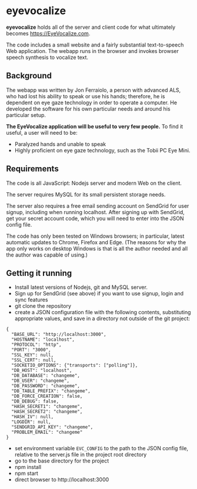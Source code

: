 # eyevocalize

**eyevocalize** holds all of the server and client code for what ultimately becomes https://EyeVocalize.com.

The code includes a small website and a fairly substantial text-to-speech Web application.
The webapp runs in the browser and invokes browser speech synthesis to vocalize text.

## Background

The webapp was written by Jon Ferraiolo, a person with advanced ALS, who had lost his ability to speak or use his hands;
therefore, he is dependent on eye gaze technology in order to operate a computer.
He developed the software for his own particular needs and around his particular setup.

**The EyeVocalize application will be useful to very few people.** To find it useful, a user will need to be:

* Paralyzed hands and unable to speak
* Highly proficient on eye gaze technology, such as the Tobii PC Eye Mini.

## Requirements

The code is all JavaScript: Nodejs server and modern Web on the client.

The server requires MySQL for its small persistent storage needs.

The server also requires a free email sending account on SendGrid for user signup, including when running localhost.
After signing up with SendGrid, get your secret account code, which you will need to enter into the JSON config file.  

The code has only been tested on Windows browsers; in particular,
latest automatic updates to Chrome, Firefox and Edge.
(The reasons for why the app only works on desktop Windows is that is all the author needed and all the author was capable of using.)

## Getting it running

* Install latest versions of Nodejs, git and MySQL server.
* Sign up for SendGrid (see above) if you want to use signup, login and sync features
* git clone the repository
* create a JSON configuration file with the following contents, substituting appropriate values, and save in a directory not outside of the git project:

```
{
  "BASE_URL": "http://localhost:3000",
  "HOSTNAME": "localhost",
  "PROTOCOL": "http",
  "PORT": "3000",
  "SSL_KEY": null,
  "SSL_CERT": null,
  "SOCKETIO_OPTIONS": {"transports": ["polling"]},
  "DB_HOST": "localhost",
  "DB_DATABASE": "changeme",
  "DB_USER": "changeme",
  "DB_PASSWORD": "changeme",
  "DB_TABLE_PREFIX": "changeme",
  "DB_FORCE_CREATION": false,
  "DB_DEBUG": false,
  "HASH_SECRET1": "changeme",
  "HASH_SECRET2": "changeme",
  "HASH_IV": null,
  "LOGDIR": null,
  "SENDGRID_API_KEY": "changeme",
  "PROBLEM_EMAIL": "changeme"
}
```

* set environment variable `EVC_CONFIG` to the path to the JSON config file, relative to the server.js file in the project root directory
* go to the base directory for the project
* npm install
* npm start
* direct browser to http://localhost:3000
